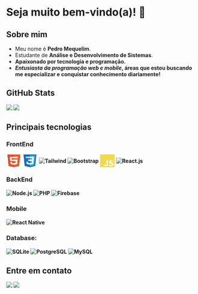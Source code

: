 # Seja muito bem-vindo(a)! 👋

<div>
  <h2>Sobre mim</h2>
  <ul>
    <li>Meu nome é <b>Pedro Mequelim</b>.</li>
  	<li>Estudante de <b>Análise e Desenvolvimento de Sistemas</b>.</li>
  	<li><b>Apaixonado por <b>tecnologia e programação</b>.</li>
  	<li><b><i>Entusiasta da programação web e mobile</i>, áreas que estou buscando me especializar e conquistar conhecimento diariamente!</b></li>
  </ul>
</div>

## GitHub Stats
<img height="180em" src="https://github-readme-stats.vercel.app/api?username=phms07&show_icons=true&theme=algolia&include_all_commits=true&count_private=true&hide_border=true"/>
<img height="180em" src="https://github-readme-stats.vercel.app/api/top-langs/?username=phms07&layout=compact&langs_count=7&theme=algolia&hide_border=true"/>

<div>
    <h2>Principais tecnologias</h2>
    <h3>FrontEnd</h3>
    <img align="center" alt="HTML" height="35" width="40" src="https://raw.githubusercontent.com/devicons/devicon/master/icons/html5/html5-original.svg" />
    <img align="center" alt="CSS" height="35" width="40" src="https://raw.githubusercontent.com/devicons/devicon/master/icons/css3/css3-original.svg" />
    <img align="center" alt="Tailwind" height="50" width="40" src="https://cdn.jsdelivr.net/gh/devicons/devicon/icons/tailwindcss/tailwindcss-plain.svg" />
    <img align="center" alt="Bootstrap" height="50" width="40" src="https://cdn.jsdelivr.net/gh/devicons/devicon/icons/bootstrap/bootstrap-original.svg" />
    <img align="center" alt="JavaScript" height="35" width="40" src="https://raw.githubusercontent.com/devicons/devicon/master/icons/javascript/javascript-plain.svg" />
    <img align="center" alt="React.js" height="40" width="40" src="https://cdn.jsdelivr.net/gh/devicons/devicon/icons/react/react-original.svg" />
    <br>
    <h3>BackEnd</h3>
    <img align="center" alt="Node.js" height="35" width="40" src="https://cdn.jsdelivr.net/gh/devicons/devicon/icons/nodejs/nodejs-original.svg" />
    <img align="center" alt="PHP" height="40" width="40" src="https://cdn.jsdelivr.net/gh/devicons/devicon/icons/php/php-original.svg" />
    <img align="center" alt="Firebase" height="40" width="40" src="https://cdn.jsdelivr.net/gh/devicons/devicon/icons/firebase/firebase-plain.svg" />
    <br>
    <h3>Mobile</h3>
    <img align="center" alt="React Native" height="40" width="40" src="https://cdn.jsdelivr.net/gh/devicons/devicon/icons/react/react-original.svg" />
    <br>
    <h3>Database:</h3>
    <img align="center" alt="SQLite" height="35" width="40" src="https://cdn.jsdelivr.net/gh/devicons/devicon/icons/sqlite/sqlite-original.svg" />
    <img align="center" alt="PostgreSQL" height="35" width="40" src="https://cdn.jsdelivr.net/gh/devicons/devicon/icons/postgresql/postgresql-original.svg" />
    <img align="center" alt="MySQL" height="40" width="40" src="https://cdn.jsdelivr.net/gh/devicons/devicon/icons/mysql/mysql-original.svg" />
</div>

<div>
    <h2>Entre em contato</h2>
    <a href = "mailto:pedrohenriquemiquelimdasilva@gmail.com"><img src="https://img.shields.io/badge/-Gmail-%23333?style=for-the-badge&logo=gmail&logoColor=white" target="_blank"></a>
    <a href="https://www.linkedin.com/in/pedro-mequelim/" target="_blank"><img src="https://img.shields.io/badge/-LinkedIn-%230077B5?style=for-the-badge&logo=linkedin&logoColor=white" target="_blank"></a>
</div>
